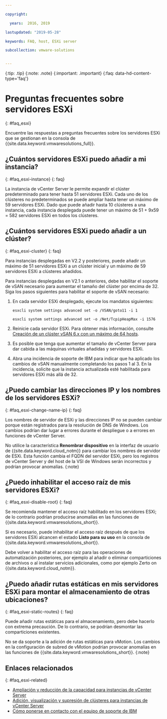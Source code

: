 ```yaml
---

copyright:

  years:  2016, 2019

lastupdated: "2019-05-28"

keywords: FAQ, host, ESXi server

subcollection: vmware-solutions


---
```


{:tip: .tip}
{:note: .note}
{:important: .important}
{:faq: data-hd-content-type='faq'}

# Preguntas frecuentes sobre servidores ESXi
{: #faq_esxi}

Encuentre las respuestas a preguntas frecuentes sobre los servidores ESXi que se gestionan en la consola de {{site.data.keyword.vmwaresolutions_full}}.

## ¿Cuántos servidores ESXi puedo añadir a mi instancia?
{: #faq_esxi-instance}
{: faq}

La instancia de vCenter Server le permite expandir el clúster predeterminado para tener hasta 51 servidores ESXi. Cada uno de los clústeres no predeterminados se puede ampliar hasta tener un máximo de 59 servidores ESXi. Dado que puede añadir hasta 10 clústeres a una instancia, cada instancia desplegada puede tener un máximo de 51 + 9x59 = 582 servidores ESXi en todos los clústeres.

## ¿Cuántos servidores ESXi puedo añadir a un clúster?
{: #faq_esxi-cluster}
{: faq}

Para instancias desplegadas en V2.2 y posteriores, puede añadir un máximo de 51 servidores ESXi a un clúster inicial y un máximo de 59 servidores ESXi a clústeres añadidos.

Para instancias desplegadas en V2.1 o anteriores, debe habilitar el soporte de vSAN necesario para aumentar el tamaño del clúster por encima de 32. Siga los pasos siguientes para habilitar el soporte de vSAN necesario:

1. En cada servidor ESXi desplegado, ejecute los mandatos siguientes:

   `esxcli system settings advanced set -o /VSAN/goto11 -i 1`

   `esxcli system settings advanced set -o /Net/TcpipHeapMax -i 1576`

2. Reinicie cada servidor ESXi. Para obtener más información, consulte [Creación de un clúster vSAN 6.x con un máximo de 64 hosts](https://kb.vmware.com/s/article/2110081).
3. Es posible que tenga que aumentar el tamaño de vCenter Server para dar cabida a las máquinas virtuales añadidas y servidores ESXi.
4. Abra una incidencia de soporte de IBM para indicar que ha aplicado los cambios de vSAN manualmente completando los pasos 1 al 3. En la incidencia, solicite que la instancia actualizada esté habilitada para servidores ESXi más allá de 32.

## ¿Puedo cambiar las direcciones IP y los nombres de los servidores ESXi?
{: #faq_esxi-change-name-ip}
{: faq}

Los nombres de servidor de ESXi y las direcciones IP no se pueden cambiar porque están registrados para la resolución de DNS de Windows. Los cambios podrían dar lugar a errores durante el despliegue o a errores en funciones de vCenter Server.

No utilice la característica **Renombrar dispositivo** en la interfaz de usuario de {{site.data.keyword.cloud_notm}} para cambiar los nombres de servidor de ESXi. Esta función cambia el FQDN del servidor ESXi, pero los registros de vCenter Server y del host de la VSI de Windows serán incorrectos y podrían provocar anomalías.
{:note}

## ¿Puedo inhabilitar el acceso raíz de mis servidores ESXi?
{: #faq_esxi-disable-root}
{: faq}

Se recomienda mantener el acceso raíz habilitado en los servidores ESXi; de lo contrario podrían producirse anomalías en las funciones de {{site.data.keyword.vmwaresolutions_short}}.

Si es necesario, puede inhabilitar el acceso raíz después de que los servidores ESXi alcancen el estado **Listo para su uso** en la consola de {{site.data.keyword.vmwaresolutions_short}}.

Debe volver a habilitar el acceso raíz para las operaciones de automatización posteriores, por ejemplo al añadir o eliminar comparticiones de archivos o al instalar servicios adicionales, como por ejemplo Zerto on {{site.data.keyword.cloud_notm}}.

## ¿Puedo añadir rutas estáticas en mis servidores ESXi para montar el almacenamiento de otras ubicaciones?
{: #faq_esxi-static-routes}
{: faq}

Puede añadir rutas estáticas para el almacenamiento, pero debe hacerlo con extrema precaución. De lo contrario, se podrían desmontar las comparticiones existentes.

No se da soporte a la adición de rutas estáticas para vMotion. Los cambios en la configuración de subred de vMotion podrían provocar anomalías en las funciones de {{site.data.keyword.vmwaresolutions_short}}.
{:note}

## Enlaces relacionados
{: #faq_esxi-related}

* [Ampliación y reducción de la capacidad para instancias de vCenter Server](/docs/services/vmwaresolutions/vcenter?topic=vmware-solutions-vc_addingremovingservers)
* [Adición, visualización y supresión de clústeres para instancias de vCenter Server](/docs/services/vmwaresolutions?topic=vmware-solutions-vc_hybrid_addingviewingclusters#vc_hybrid_addingviewingclusters)
* [Cómo ponerse en contacto con el equipo de soporte de IBM](/docs/services/vmwaresolutions/vmonic?topic=vmware-solutions-trbl_support)
